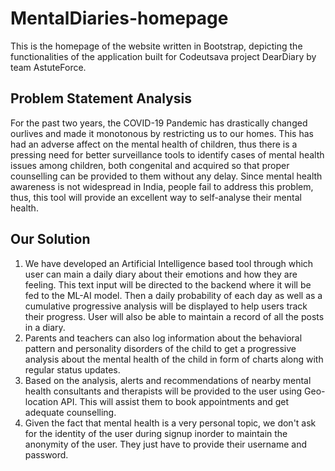 # MentalDiaries-homepage
This is the homepage of the website written in Bootstrap, depicting the functionalities of the application built for Codeutsava project DearDiary by team AstuteForce.

Problem Statement Analysis
----------------------------
For the past two years, the COVID-19 Pandemic has drastically changed ourlives and made it monotonous by restricting us to our homes. This has had an adverse affect
on the mental health of children, thus there is a pressing need for better surveillance tools to identify cases of mental health issues among children, both congenital and acquired so that proper counselling can be provided to them without any delay. Since mental health awareness is not widespread in India, people fail
to address this problem, thus, this tool will provide an excellent way to self-analyse their mental health.

Our Solution
----------------------------
1) We have developed an Artificial Intelligence based tool through which user can main a daily diary about their emotions and how they are feeling. This text input will be directed to the backend where it will be fed to the ML-AI model. Then a daily probability of each day as well as a cumulative progressive analysis will be displayed to help users track their progress. User will also be able to maintain a record of all the posts in a diary.
2) Parents and teachers can also log information about the behavioral pattern and personality disorders of the child to get a progressive analysis about the mental health of the child in form of charts along with regular status updates.
3) Based on the analysis, alerts and recommendations of nearby mental health consultants and therapists will be provided to the user using Geo-location API. This will assist them to book appointments and get adequate counselling.
4) Given the fact that mental health is a very personal topic, we don't ask for the identity of the user during signup inorder to maintain the anonymity of the user. They just have to provide their username and password.
